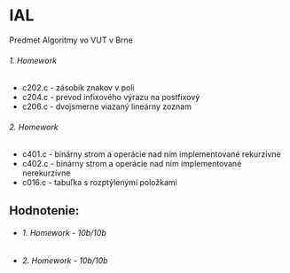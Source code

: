 # IAL
Predmet Algoritmy vo VUT v Brne

###### 1. Homework
- c202.c - zásobík znakov v poli
- c204.c - prevod infixového výrazu na postfixový
- c206.c - dvojsmerne viazaný lineárny zoznam

###### 2. Homework
- c401.c - binárny strom a operácie nad ním implementované rekurzívne
- c402.c - binárny strom a operácie nad ním implementované nerekurzívne
- c016.c - tabuľka s rozptýlenými položkami

## Hodnotenie:
- ###### 1. Homework - 10b/10b
- ###### 2. Homework - 10b/10b
